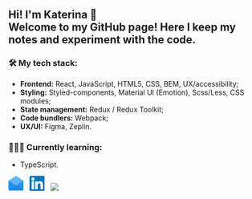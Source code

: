<h2 align="left">Hi! I'm Katerina 👋<br>
Welcome to my GitHub page! Here I keep my notes and experiment with the code.
</h2>

### 🛠 My tech stack:

- **Frontend:** React, JavaScript, HTML5, CSS, BEM, UX/accessibility;
- **Styling:** Styled-сomponents, Material UI (Emotion), Scss/Less, CSS modules;
- **State management:** Redux / Redux Toolkit;
- **Code bundlers:** Webpack;
- **UX/UI:** Figma, Zeplin.

### 👩🏻‍🎓 Currently learning:
- TypeScript.
<p>
<a href="mailto:w10160177@gmail.com"><img height="30" src="https://raw.githubusercontent.com//katareena/katareena/master/003-email.svg"></a>&nbsp;&nbsp;
<a href="https://www.linkedin.com/in/ekaterina-reznikova/"><img height="30" src="https://raw.githubusercontent.com//katareena/katareena/master/001-linkedin.svg"></a>&nbsp;&nbsp;
<a href="https://www.codewars.com/users/katareena/"><img height="30" src="https://www.codewars.com/users/katareena/badges/micro"></a>
</p>

